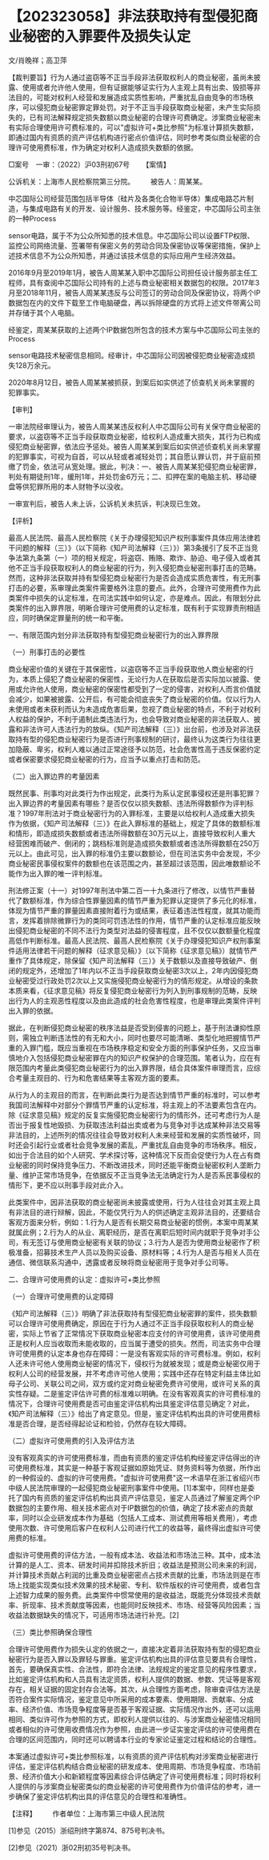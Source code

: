 # 【202323058】非法获取持有型侵犯商业秘密的入罪要件及损失认定

文/肖晚祥；高卫萍

【裁判要旨】行为人通过盗窃等不正当手段非法获取权利人的商业秘密，虽尚未披露、使用或者允许他人使用，但有证据能够证实行为人主观上具有出卖、毁损等非法目的，可能对权利人经营和发展造成实质性影响，严重扰乱自由竞争的市场秩序，可以侵犯商业秘密罪定罪处罚。对于不正当手段获取商业秘密，未产生实际损失的，已有司法解释规定损失数额以商业秘密的合理许可费确定。涉案商业秘密未有实际合理使用许可费标准的，可以"虚拟许可+类比参照"为标准计算损失数额，即通过国内有资质的资产评估机构进行密点价值评估，同时参考类似商业秘密的合理许可使用费标准，作为确定对权利人造成损失数额的依据。

□案号　一审：（2022）沪03刑初67号 　　【案情】

公诉机关：上海市人民检察院第三分院。 　　被告人：周某某。

中芯国际公司经营范围包括半导体（硅片及各类化合物半导体）集成电路芯片制造，与集成电路有关的开发、设计服务、技术服务等。经鉴定，中芯国际公司主张的一种Process

sensor电路，属于不为公众所知悉的技术信息。中芯国际公司以设置FTP权限、监控公司网络流量、签署带有保密义务的劳动合同及保密协议等保密措施，保护上述技术信息不为公众所知悉，并通过该技术信息的实际应用产生经济效益。

2016年9月至2019年1月，被告人周某某入职中芯国际公司担任设计服务部主任工程师，具有查阅中芯国际公司持有的上述与商业秘密相关数据包的权限。2017年3月至2018年11月，被告人周某某违反与公司签订的劳动合同及保密协议，将两个IP数据包在内的文件下载至工作电脑硬盘，再以拆除硬盘的方式将上述文件带离公司并存储于其个人电脑。

经鉴定，周某某获取的上述两个IP数据包所包含的技术方案与中芯国际公司主张的Process

sensor电路技术秘密信息相同。经审计，中芯国际公司因被侵犯商业秘密造成损失128万余元。

2020年8月12日，被告人周某某被抓获，到案后如实供述了侦查机关尚未掌握的犯罪事实。

【审判】

一审法院经审理认为，被告人周某某违反权利人中芯国际公司有关保守商业秘密的要求，以盗窃等不正当手段获取商业秘密，给权利人造成重大损失，其行为已构成侵犯商业秘密罪，依法应予惩处。被告人周某某到案后如实供述侦查机关尚未掌握的犯罪事实，可视为自首，可以从轻或者减轻处罚；其自愿认罪认罚，并于庭前预缴了罚金，依法可从宽处理。据此，判决：一、被告人周某某犯侵犯商业秘密罪，判处有期徒刑1年，缓刑1年，并处罚金6万元；二、扣押在案的电脑主机、移动硬盘等供犯罪所用的本人财物予以没收。

一审宣判后，被告人未上诉，公诉机关未抗诉，判决现已生效。

【评析】

最高人民法院、最高人民检察院《关于办理侵犯知识产权刑事案件具体应用法律若干问题的解释（三）》（以下简称《知产司法解释（三）》）第3条援引了反不正当竞争法第九条第（一）项的相关规定，将盗窃、贿赂、欺诈、胁迫、电子侵入或者其他不正当手段获取权利人的商业秘密的行为，列入侵犯商业秘密刑事打击的范畴。然而，这种非法获取并持有型侵犯商业秘密行为是否会造成实质危害性，有无刑事打击的必要，系审理此类案件需要格外注意的要点。此外，合理许可使用费作为此类案件中损失的认定标准，在司法实践中如何认定，亦是难点。因此，有限划分此类案件的出入罪界限，明晰合理许可使用费的认定标准，既有利于实现罪责刑相适应，同时确保定罪量刑的统一和平衡。

一、有限范围内划分非法获取持有型侵犯商业秘密行为的出入罪界限

（一）刑事打击的必要性

商业秘密价值的关键在于其保密性，以盗窃等不正当手段获取他人商业秘密的行为，本质上侵犯了商业秘密的保密性，无论行为人在获取后是否实际加以披露、使用或允许他人使用，商业秘密的保密性都受到了一定的侵害，对权利人而言价值就会减少，如果被披露、公开后，有可能会彻底丧失了商业秘密的价值。仅以行为人未使用或者未获利而认为未造成危害后果，忽视了商业秘密的特点，不利于对权利人权益的保护，不利于遏制此类违法行为，也会导致对商业秘密的非法获取人、披露和非法许可人违法行为的放纵。《知产司法解释（三）》出台前，也涉及对非法获取持有型的侵犯商业秘密行为是否进行刑事规制的研讨，最终认为这类行为往往更加隐蔽、卑劣，权利人难以通过正常途径予以防范，社会危害性高于违反保密约定或者保密要求侵犯商业秘密的行为，应当予以重点打击和防范。

（二）出入罪边界的考量因素

既然民事、刑事均对此类行为作出规定，此类行为系认定民事侵权还是刑事犯罪？出入罪边界的考量因素有哪些？是否仅仅以损失数额、违法所得数额作为评判标准？1997年刑法对于商业秘密行为的入罪标准，主要是以给权利人造成重大损失作为依据，《知产司法解释（三）》在此入罪标准的基础上，规定了具体的数额标准和情形，即造成损失数额或者违法所得数额在30万元以上，直接导致权利人重大经营困难而破产、倒闭的；跳档标准则是造成损失数额或者违法所得数额在250万元以上。由此可见，出入罪的标准仍主要以数额论，但在司法实务中会发现，不少商业秘密民事侵权案件的数额也在该范围之内，甚至超过该范围，因此唯数额论不能作为出入罪的唯一评判标准。

刑法修正案（十一）对1997年刑法中第二百一十九条进行了修改，以情节严重替代了数额标准，作为综合性罪量因素的情节严重为犯罪认定提供了多元化的标准，体现为情节严重的罪量因素直接附着行为或结果，表征着违法性程度，就其功能而言，发挥着排除微罪行为的类同可罚违法性的作用，情节严重的认定标准应能反映出侵犯商业秘密的不同不法行为类型对法益的侵害程度，且不仅仅以数额量化程度高低作判断标准。最高人民法院、最高人民检察院《关于办理侵犯知识产权刑事案件适用法律若干问题的解释（征求意见稿）》（以下简称《征求意见稿》）就情节严重作了具体规定，除保留《知产司法解释（三）》关于数额以及直接导致破产、倒闭的规定外，还增加了1年内以不正当手段获取商业秘密3次以上，2年内因侵犯商业秘密受过行政处罚2次以上又实施侵犯商业秘密行为的情形规定。从增设的条款本质来看，《征求意见稿》将反复侵犯商业秘密行为列入到刑事规制的范畴，反映出行为人的主观恶性程度以及由此造成的社会危害性程度，也是审理此类案件评判出入罪的依据。

据此，在判断侵犯商业秘密的秩序法益是否受到侵害的问题上，基于刑法谦抑性原则，需独立判断违法性的有无和大小，同时也要尽可能清晰、类型化地把握情节严重的入罪门槛，既应当重视在市场秩序稳定和安全方面的刑事保护任务，又应当审慎地介入包括侵犯商业秘密罪在内的知识产权保护的合理范围。笔者认为，应在有限范围内考量此类侵犯商业秘密行为的出入罪界限，结合具体案件审理而言，应综合考量主观目的、行为和危害结果等主客观方面的要素。

从行为人的主观目的而言，在判断此类行为是否达到情节严重的标准时，可以参考我国司法解释中对部分个罪情节严重的认定标准，将主观上的不法要素包含在内。除《征求意见稿》规定的反复实施侵犯商业秘密行为的情形外，还可考虑行为人是否出于报复性地毁损、为获取违法利益出卖或者为与竞争对手达成某种非法交易等非法目的，上述所列的情况往往会导致对权利人未来经营和发展的实质性破坏，同时还会引起行业或者社会竞争发展的紊乱，严重扰乱自由竞争的市场秩序。相反，如出于合法目的如个人研究、学术探讨等，这种情况下反而会促使行为人在占有商业秘密的同时保持竞争压力、不断改进技术，同时还能平衡商业秘密权利人垄断力量、维护正常市场竞争，在依据反不正当竞争法无法确定行为人是否系民事侵权的情形下，更不应以刑事手段对此介入。

此类案件中，因非法获取的商业秘密尚未披露或使用，行为人往往会对其主观上具有非法目的进行辩解，因此，不能仅凭行为人的供述确定主观非法目的，还要结合客观方面来分析，例如：1.行为人是否有长期交易商业秘密的惯例，本案中周某某就属此例；2.行为人的从业、离职经历，是否在离职后短时间内就职于竞争对手公司，有无签订与使用商业秘密有关联的协议；3.行为人是否为使用商业秘密作了积极准备，招募技术生产人员以及购买设备、原材料等；4.行为人是否与相关人员在通信、微信联系沟通中，透露或者反映将商业秘密用于竞争对手公司等。

二、合理许可使用费的认定：虚拟许可+类比参照

（一）合理许可使用费的认定障碍

《知产司法解释（三）》明确了非法获取持有型侵犯商业秘密罪的案件，损失数额可以合理许可使用费确定，原因在于行为人通过不正当手段获取权利人的商业秘密，实际上节省了正常情况下获取商业秘密本应支付的许可使用费，该许可使用费正是权利人应当收取而未能收取的，应当属于遭受的损失。然而，司法实务中合理许可使用费的认定本身也存在障碍：一是没有客观实际的许可费标准。例如，权利人还未许可他人使用商业秘密的情况下，侵权行为就被发现；或是商业秘密仅用于权利人公司的经营发展，并不考虑许可他人使用；实践中还存在特定利益主体比如母子公司、关联公司之间，双方或约定对商业秘密免费许可使用，或许可关系的真实性存疑。二是鉴定评估许可费的标准难以明确。在没有客观真实的许可费标准的情况下，合理许可使用费是否可由鉴定评估机构出具鉴定评估意见确定？对此，《知产司法解释（三）》给出了肯定意见。但是，鉴定评估机构出具的许可使用费标准是否合理，是否经得起论证和检验，仍然存在较大障碍。

（二）虚拟许可使用费的引入及评估方法

没有客观真实的许可使用费标准，而由有资质的鉴定评估机构经鉴定评估得出的许可使用费标准，其实是一种基于客观证据如原始凭证、财务资料等为依据，所作出的一种假设的、虚拟的许可使用费。"虚拟许可使用费"这一术语早在浙江省绍兴市中级人民法院审理的一起侵犯商业秘密刑事案件中使用。\[1\]本案中，同样也是委托了国内有资质的鉴定评估机构出具资产评估意见，鉴定人员通过了解鉴定两个IP数据包的主要作用、相关技术密点对于IP数据包的价值，确定了技术密点的贡献率，同时以企业研发成本作为基础（包括人工成本、测试费用等相关费用），考虑使用次数、许可使用后客户在权利人公司进行代工的收益等，最终得出虚拟许可使用费的标准。

虚拟许可使用费的评估方法，一般有成本法、收益法和市场法三种。其中，成本法计算的是人工、资本、研发时间并扣除技术折旧；收益法是预测公司未来的利润，并计算技术贡献占利润的比重及商业秘密密点占技术贡献的比重，市场法则是在市场上找能实现类似技术效果的技术秘密、专利、软件版权的许可使用费，或者包含上述智力成果的服务费。此类案件中惯常使用的是收益法，既能充分体现技术贡献率、折现率、技术贡献度等因素，也能同时反映技术、市场、经营等风险因素；当收益法数据缺失的情况下，可适用市场法进行补充。\[2\]

（三）类比参照确保合理性

合理许可使用费作为损失认定的依据之一，直接决定着非法获取持有型的侵犯商业秘密行为是否入罪以及罪轻与罪重。鉴定评估机构出具的评估意见要具有合理性，首先，要确保真实性、合法性，即符合法律、法规规定的鉴定意见的程序性要求，比如鉴定评估机构和人员具有法定资质，权利人提供的数据、参数、凭证等是客观存在，相关证据的固定封存合法等。其次，从合理性方面考虑，除审查评估方法是否符合案件实际情况，鉴定意见中所采用的成本要素、使用期限、贡献率、分成率、经济价值、市场竞争程度等是否基于客观证据、实际情况作出外，还可以运用相同、类似许可作为参照的方式，即权利人提供以往的、与涉案商业秘密情况相同或者相似的许可使用收费情况作为参照，由此进一步证实鉴定评估的许可使用费在合理的区间范围内，同时还可以聘请本行业的专家论证鉴定过程和结论的合理性。

本案通过虚拟许可+类比参照标准，以有资质的资产评估机构对涉案商业秘密进行评估，鉴定评估机构结合商业秘密的研发成本、使用周期、市场竞争程度、市场前景、经济价值大小和新颖程度等因素综合评估确定了许可使用费标准；同时将权利人提供的与涉案商业秘密类似的商业秘密的许可使用费作为价值评估的参考，进一步确保了鉴定评估机构出具的评估意见的合理性和准确性。

【注释】 　　作者单位：上海市第三中级人民法院

\[1\]参见（2015）浙绍刑终字第874、875号判决书。

\[2\]参见（2021）浙02刑初35号判决书。